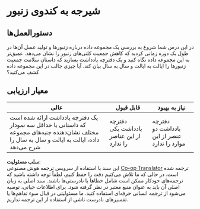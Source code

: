 <!--
CO_OP_TRANSLATOR_METADATA:
{
  "original_hash": "680419753c086eef51be86607c623945",
  "translation_date": "2025-08-24T22:42:10+00:00",
  "source_file": "3-Data-Visualization/12-visualization-relationships/assignment.md",
  "language_code": "fa"
}
-->
# شیرجه به کندوی زنبور

## دستورالعمل‌ها

در این درس شما شروع به بررسی یک مجموعه داده درباره زنبورها و تولید عسل آن‌ها در طول یک دوره زمانی کردید که کاهش جمعیت کلنی‌های زنبور را نشان می‌دهد. عمیق‌تر به این مجموعه داده نگاه کنید و یک دفترچه یادداشت بسازید که داستان سلامت جمعیت زنبورها را ایالت به ایالت و سال به سال بیان کند. آیا چیزی جالب در این مجموعه داده کشف می‌کنید؟

## معیار ارزیابی

| عالی                                                                                                                                                     | قابل قبول                              | نیاز به بهبود                           |
| ------------------------------------------------------------------------------------------------------------------------------------------------------- | -------------------------------------- | --------------------------------------- |
| یک دفترچه یادداشت ارائه شده است که داستانی با حداقل سه نمودار مختلف نشان‌دهنده جنبه‌های مجموعه داده، ایالت به ایالت و سال به سال را شرح می‌دهد         | دفترچه یادداشت یکی از این عناصر را ندارد | دفترچه یادداشت دو عنصر از این موارد را ندارد |

**سلب مسئولیت**:  
این سند با استفاده از سرویس ترجمه هوش مصنوعی [Co-op Translator](https://github.com/Azure/co-op-translator) ترجمه شده است. در حالی که ما تلاش می‌کنیم دقت را حفظ کنیم، لطفاً توجه داشته باشید که ترجمه‌های خودکار ممکن است شامل خطاها یا نادرستی‌ها باشند. سند اصلی به زبان اصلی آن باید به عنوان منبع معتبر در نظر گرفته شود. برای اطلاعات حیاتی، توصیه می‌شود از ترجمه انسانی حرفه‌ای استفاده کنید. ما مسئولیتی در قبال سوء تفاهم‌ها یا تفسیرهای نادرست ناشی از استفاده از این ترجمه نداریم.